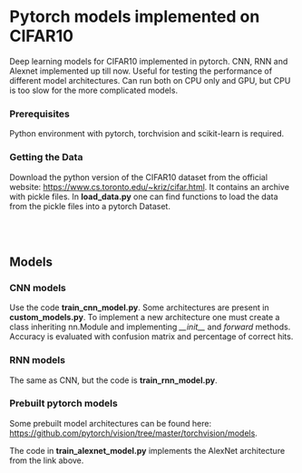 
# Pytorch models implemented on CIFAR10

Deep learning models for CIFAR10 implemented in pytorch. CNN, RNN and Alexnet implemented up till now. 
Useful for testing the performance of different model architectures. Can run both on CPU only and GPU, but CPU is too slow for
the more complicated models.


### Prerequisites

Python environment with pytorch, torchvision and scikit-learn is required. 

### Getting the Data
Download the python version of the CIFAR10 dataset from the official website: https://www.cs.toronto.edu/~kriz/cifar.html. 
It contains an archive with pickle files. In **load_data.py** one can find functions to load the data from the pickle files into a pytorch Dataset. 

<br/>
<br/>

## Models

### CNN models
Use the code **train_cnn_model.py**. 
Some architectures are present in **custom_models.py**. To implement a new architecture one must create a class inheriting nn.Module 
and implementing *\_\_init__* and *forward* methods. Accuracy is evaluated with confusion matrix and percentage of correct hits. 

### RNN models
The same as CNN, but the code is **train_rnn_model.py**. 

### Prebuilt pytorch models
Some prebuilt model architectures can be found here: https://github.com/pytorch/vision/tree/master/torchvision/models.

The code in **train_alexnet_model.py** implements the AlexNet architecture from the link above. 
